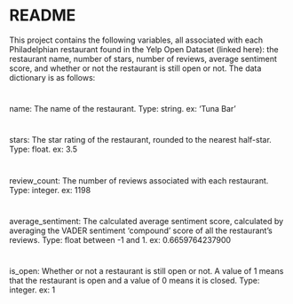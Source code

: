 # README

This project contains the following variables, all associated with each Philadelphian restaurant found in the Yelp Open Dataset (linked here): the restaurant name, number of stars, number of reviews, average sentiment score, and whether or not the restaurant is still open or not. The data dictionary is as follows:
#
name: The name of the restaurant. Type: string. ex: ‘Tuna Bar’
#
stars: The star rating of the restaurant, rounded to the nearest half-star. Type: float. ex: 3.5
#
review_count: The number of reviews associated with each restaurant. Type: integer. ex: 1198
#
average_sentiment: The calculated average sentiment score, calculated by averaging the VADER sentiment ‘compound’ score of all the restaurant’s reviews. Type: float between -1 and 1. ex: 0.6659764237900
#
is_open: Whether or not a restaurant is still open or not. A value of 1 means that the restaurant is open and a value of 0 means it is closed. Type: integer. ex: 1



